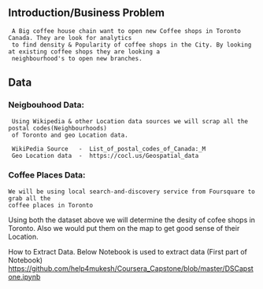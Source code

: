## Introduction/Business Problem
     A Big coffee house chain want to open new Coffee shops in Toronto Canada. They are look for analytics 
     to find density & Popularity of coffee shops in the City. By looking at existing coffee shops they are looking a
     neighbourhood's to open new branches.
     
     
 ## Data 
  
  ### Neigbouhood Data:
     Using Wikipedia & other Location data sources we will scrap all the postal codes(Neighbourhoods)
     of Toronto and geo Location data.
     
     WikiPedia Source   -  List_of_postal_codes_of_Canada:_M
     Geo Location data  -  https://cocl.us/Geospatial_data
     
  
  ### Coffee Places Data:
    We will be using local search-and-discovery service from Foursquare to grab all the 
    coffee places in Toronto
    
  Using both the dataset above we will determine the desity of cofee shops in Toronto. Also we would put them on the map 
  to get good sense of their Location.
  
  
  How to Extract Data. 
  Below Notebook is used to extract data (First part of Notebook)
  https://github.com/help4mukesh/Coursera_Capstone/blob/master/DSCapstone.ipynb
  
  
     
    
 
